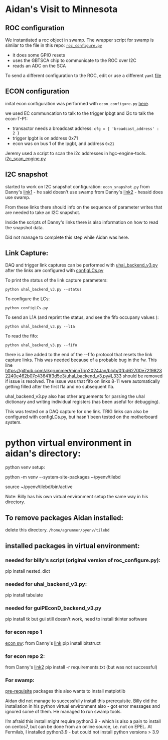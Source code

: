 # Aidan's Visit to Minnesota


## ROC configuration

We instantiated a roc object in swamp. The wrapper script for swamp is similar to the file in this repo: [`roc_configure.py`](https://github.com/akgrummer/minnTrip2024Jan/blob/main/roc_configure.py)
- it does some GPIO resets
- uses the GBTSCA chip to communicate to the ROC over I2C
- reads an ADC on the SCA

To send a different configuration to the ROC, edit or use a different `yaml` [file](https://github.com/akgrummer/minnTrip2024Jan/blob/0fbd62700e72f98232240e462b07c43641f3d5e3/roc_configure.py#L92)


## ECON configuration

inital econ configuration was performed with `econ_configure.py` [here](https://github.com/akgrummer/minnTrip2024Jan/blob/main/econ_configure.py).

we used EC communcation to talk to the trigger lpbgt and i2c to talk the econ-T-P1:
- transactor needs a broadcast address: `cfg = { 'broadcast_address' : 2 }`
- trigger lpgbt is on address 0x71
- econ was on bus 1 of the lpgbt, and address `0x21`

Jeremy used a script to scan the i2c addresses in hgc-engine-tools. [i2c_scan_engine.py](https://gitlab.cern.ch/cms-hgcal-firmware/hgc-engine-tools/-/blob/c5f7c8ed54e23bd10f4b6bdc1e64216b064a7783/i2c_scan_engine.py)

## I2C snapshot

started to work on I2C snapshot configuration: `econ_snapshot.py`
from Danny's [link1](https://gitlab.cern.ch/hgcal-daq-sw/econd-sw/-/blob/master/econ_i2c.py?ref_type=heads#L201-300) - he said doesn't use swamp
from Danny's [link2](https://gitlab.cern.ch/cms-hgcal-firmware/hgc-engine-tools/-/blob/engineSetup_FNAL/econ_test.py?ref_type=heads#L266-284) - hesaid does use swamp.

From these links there should info on the sequence of parameter writes that are needed to take an I2C snapshot.

Inside the scripts of Danny's links there is also information on how to read the snapshot data.

Did not manage to complete this step while Aidan was here.


## Link Capture:

DAQ and trigger link captures can be performed with [uhal_backend_v3.py](https://github.com/akgrummer/minnTrip2024Jan/blob/main/uhal_backend_v3.py) after the links are configured with [configLCs.py](https://github.com/akgrummer/minnTrip2024Jan/blob/main/configLCs.py)


To print the status of the link capture parameters:
```
python uhal_backend_v3.py --status
```

To configure the LCs:
```
python configLCs.py
```

To send an L1A (and reprint the status, and see the fifo occupany values ):
```
python uhal_backend_v3.py --l1a
```

To read the fifo:
```
python uhal_backend_v3.py --fifo
```

there is a line added to the end of the --fifo protocol that resets the link capture links. This was needed because of a probable bug in the fw. This line
https://github.com/akgrummer/minnTrip2024Jan/blob/0fbd62700e72f98232240e462b07c43641f3d5e3/uhal_backend_v3.py#L333
should be removed if issue is resolved. The issue was that fifo on links 8-11 were automatically getting filled after the first l1a and no subsequent l1a. 

uhal_backend_v3.py also has other arguements for parsing the uhal dictionary and writing individual registers (has been useful for debugging).

This was tested on a DAQ capture for one link. TRIG links can also be configured with configLCs.py, but hasn't been tested on the motherboard system.


# python virtual environment in aidan's directory:

python venv setup:

python -m venv --system-site-packages ~/pyenv/tilebd

source ~/pyenv/tilebd/bin/active

Note: Billy has his own virtual environment setup the same way in his directory.

## To remove packages Aidan installed:

delete this directory.
`/home/agrummer/pyenv/tilebd`

## installed packages in virtual environment:

### needed for billy's script (original version of roc_configure.py):

pip install nested_dict

### needed for uhal_backend_v3.py:

pip install tabulate

### needed for guiPEconD_backend_v3.py

pip install tk
but gui still doesn't work, need to install tkinter software

### for econ repo 1
[econ sw](https://gitlab.cern.ch/hgcal-daq-sw/econd-sw):
from Danny's [link](https://gitlab.cern.ch/hgcal-daq-sw/econd-sw/-/blob/master/econ_i2c.py?ref_type=heads#L201-300)
pip install bitstruct

### for econ repo 2: 
from Danny's [link2](https://gitlab.cern.ch/cms-hgcal-firmware/hgc-engine-tools/-/blob/engineSetup_FNAL/econ_test.py?ref_type=heads#L266-284)
pip install -r requirements.txt
(but was not successful)

### For swamp:

[pre-requisite](https://gitlab.cern.ch/hgcal-daq-sw/swamp#install-lpgbt_control_lib-pre-requisite) packages
this also wants to install matplotlib

Aidan did not manage to successfully install this prerequisite. Billy did the installation in his python virtual environment also - got error messages and ignored some of them. He managed to run swamp tools.

I’m afraid this install might require python3.9 - which is also a pain to install on centos7, but can be done from an online source, i.e. not on EPEL.
At Fermilab, I installed python3.9 - but could not install python versions > 3.9



